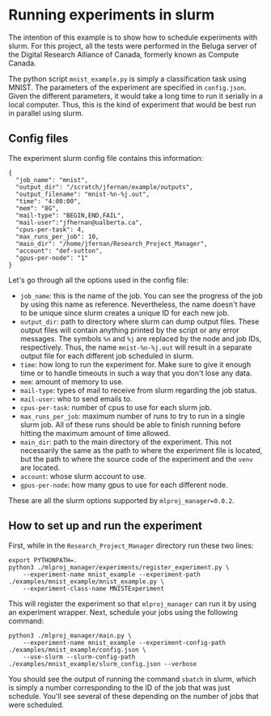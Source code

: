 # Running experiments in slurm

The intention of this example is to show how to schedule experiments with slurm. 
For this project, all the tests were performed in the Beluga server of the Digital Research Alliance of Canada, 
formerly known as Compute Canada.

The python script `mnist_example.py` is simply a classification task using MNIST. 
The parameters of the experiment are specified in `config.json`. 
Given the different parameters, it would take a long time to run it serially in a local computer.
Thus, this is the kind of experiment that would be best run in parallel using slurm. 

## Config files
The experiment slurm config file contains this information:

    {
      "job_name": "mnist",
      "output_dir": "/scratch/jfernan/example/outputs",
      "output_filename": "mnist-%n-%j.out",
      "time": "4:00:00",
      "mem": "8G",
      "mail-type": "BEGIN,END,FAIL",
      "mail-user":"jfhernan@ualberta.ca",
      "cpus-per-task": 4,
      "max_runs_per_job": 10,
      "main_dir": "/home/jfernan/Research_Project_Manager",
      "account": "def-sutton",
      "gpus-per-node": "1"
    }

Let's go through all the options used in the config file:
* `job_name`: this is the name of the job. You can see the progress of the job by using this name as reference. 
Nevertheless, the name doesn't have to be unique since slurm creates a unique ID for each new job. 
* `output_dir`: path to directory where slurm can dump output files. These output files will contain anything printed 
by the script or any error messages. The symbols `%n` and `%j` are replaced by the node and job IDs, respectively. 
Thus, the name `mnist-%n-%j.out` will result in a separate output file for each different job scheduled in slurm.
* `time`: how long to run the experiment for. Make sure to give it enough time or to handle timeouts in such a way that
you don't lose any data.
* `mem`: amount of memory to use. 
* `mail-type`: types of mail to receive from slurm regarding the job status.
* `mail-user`: who to send emails to.
* `cpus-per-task`: number of cpus to use for each slurm job.
* `max_runs_per_job`: maximum number of runs to try to run in a single slurm job. All of these runs should be able to
finish running before hitting the maximum amount of time allowed.
* `main_dir`: path to the main directory of the experiment. This not necessarily the same as the path to where the 
experiment file is located, but the path to where the source code of the experiment and the `venv` are located.
* `account`: whose slurm account to use.
* `gpus-per-node`: how many gpus to use for each different node.

These are all the slurm options supported by `mlproj_manager=0.0.2`.

## How to set up and run the experiment
First, while in the `Research_Project_Manager` directory run these two lines:

    export PYTHONPATH=.
    python3 ./mlproj_manager/experiments/register_experiment.py \
        --experiment-name mnist_example --experiment-path ./examples/mnist_example/mnist_example.py \
        --experiment-class-name MNISTExperiment

This will register the experiment so that `mlproj_manager` can run it by using an experiment wrapper.
Next, schedule your jobs using the following command:

    python3 ./mlproj_manager/main.py \
        --experiment-name mnist_example --experiment-config-path ./examples/mnist_example/config.json \
        --use-slurm --slurm-config-path ./examples/mnist_example/slurm_config.json --verbose

You should see the output of running the command `sbatch` in slurm, which is simply a number corresponding to
the ID of the job that was just schedule. You'll see several of these depending on the number of jobs that were
scheduled.

